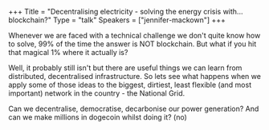 +++
Title = "Decentralising electricity - solving the energy crisis with... blockchain?"
Type = "talk"
Speakers = ["jennifer-mackown"]
+++

Whenever we are faced with a technical challenge we don't quite know how to solve, 99% of the time the answer is NOT blockchain. But what if you hit that magical 1% where it actually is? 

Well, it probably still isn't but there are useful things we can learn from distributed, decentralised infrastructure. So lets see what happens when we apply some of those ideas to the biggest, dirtiest, least flexible (and most important) network in the country - the National Grid. 

Can we decentralise, democratise, decarbonise our power generation? And can we make  millions in dogecoin whilst doing it? (no)